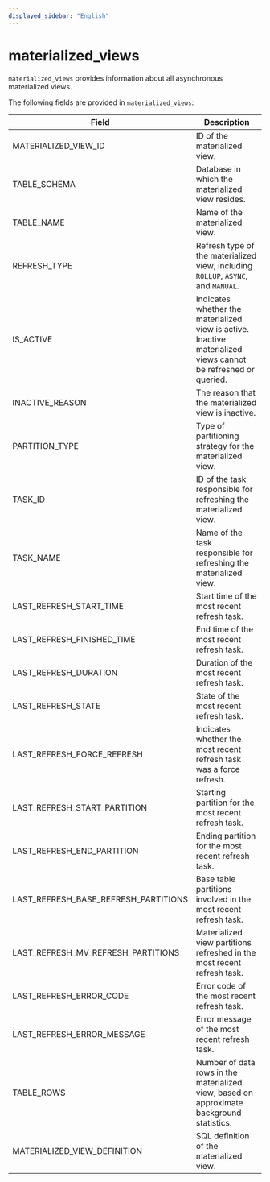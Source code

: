 ```yaml
---
displayed_sidebar: "English"
---
```


# materialized_views

`materialized_views` provides information about all asynchronous materialized views.

The following fields are provided in `materialized_views`:

| **Field**                            | **Description**                                              |
| ------------------------------------ | ------------------------------------------------------------ |
| MATERIALIZED_VIEW_ID                 | ID of the materialized view.                                 |
| TABLE_SCHEMA                         | Database in which the materialized view resides.             |
| TABLE_NAME                           | Name of the materialized view.                               |
| REFRESH_TYPE                         | Refresh type of the materialized view, including `ROLLUP`, `ASYNC`, and `MANUAL`. |
| IS_ACTIVE                            | Indicates whether the materialized view is active. Inactive materialized views cannot be refreshed or queried. |
| INACTIVE_REASON                      | The reason that the materialized view is inactive.           |
| PARTITION_TYPE                       | Type of partitioning strategy for the materialized view.     |
| TASK_ID                              | ID of the task responsible for refreshing the materialized view. |
| TASK_NAME                            | Name of the task responsible for refreshing the materialized view. |
| LAST_REFRESH_START_TIME              | Start time of the most recent refresh task.                  |
| LAST_REFRESH_FINISHED_TIME           | End time of the most recent refresh task.                    |
| LAST_REFRESH_DURATION                | Duration of the most recent refresh task.                    |
| LAST_REFRESH_STATE                   | State of the most recent refresh task.                       |
| LAST_REFRESH_FORCE_REFRESH           | Indicates whether the most recent refresh task was a force refresh. |
| LAST_REFRESH_START_PARTITION         | Starting partition for the most recent refresh task.         |
| LAST_REFRESH_END_PARTITION           | Ending partition for the most recent refresh task.           |
| LAST_REFRESH_BASE_REFRESH_PARTITIONS | Base table partitions involved in the most recent refresh task. |
| LAST_REFRESH_MV_REFRESH_PARTITIONS   | Materialized view partitions refreshed in the most recent refresh task. |
| LAST_REFRESH_ERROR_CODE              | Error code of the most recent refresh task.                  |
| LAST_REFRESH_ERROR_MESSAGE           | Error message of the most recent refresh task.               |
| TABLE_ROWS                           | Number of data rows in the materialized view, based on approximate background statistics. |
| MATERIALIZED_VIEW_DEFINITION         | SQL definition of the materialized view.                     |
